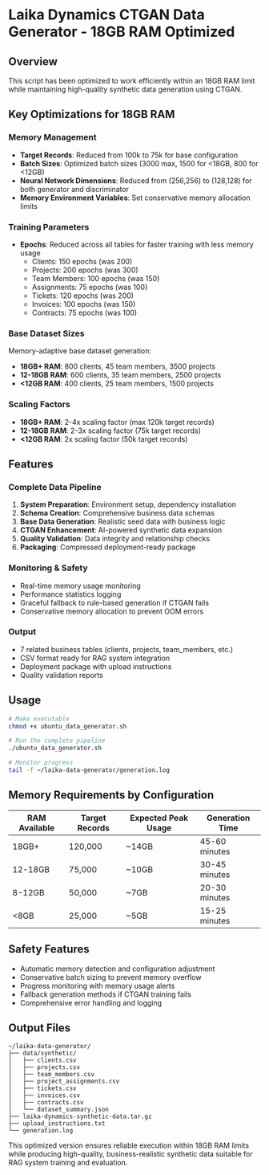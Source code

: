 # Laika Dynamics CTGAN Data Generator - 18GB RAM Optimized

## Overview
This script has been optimized to work efficiently within an 18GB RAM limit while maintaining high-quality synthetic data generation using CTGAN.

## Key Optimizations for 18GB RAM

### Memory Management
- **Target Records**: Reduced from 100k to 75k for base configuration
- **Batch Sizes**: Optimized batch sizes (3000 max, 1500 for <18GB, 800 for <12GB)
- **Neural Network Dimensions**: Reduced from (256,256) to (128,128) for both generator and discriminator
- **Memory Environment Variables**: Set conservative memory allocation limits

### Training Parameters
- **Epochs**: Reduced across all tables for faster training with less memory usage
  - Clients: 150 epochs (was 200)
  - Projects: 200 epochs (was 300) 
  - Team Members: 100 epochs (was 150)
  - Assignments: 75 epochs (was 100)
  - Tickets: 120 epochs (was 200)
  - Invoices: 100 epochs (was 150)
  - Contracts: 75 epochs (was 100)

### Base Dataset Sizes
Memory-adaptive base dataset generation:
- **18GB+ RAM**: 800 clients, 45 team members, 3500 projects
- **12-18GB RAM**: 600 clients, 35 team members, 2500 projects  
- **<12GB RAM**: 400 clients, 25 team members, 1500 projects

### Scaling Factors
- **18GB+ RAM**: 2-4x scaling factor (max 120k target records)
- **12-18GB RAM**: 2-3x scaling factor (75k target records)
- **<12GB RAM**: 2x scaling factor (50k target records)

## Features

### Complete Data Pipeline
1. **System Preparation**: Environment setup, dependency installation
2. **Schema Creation**: Comprehensive business data schemas
3. **Base Data Generation**: Realistic seed data with business logic
4. **CTGAN Enhancement**: AI-powered synthetic data expansion
5. **Quality Validation**: Data integrity and relationship checks
6. **Packaging**: Compressed deployment-ready package

### Monitoring & Safety
- Real-time memory usage monitoring
- Performance statistics logging
- Graceful fallback to rule-based generation if CTGAN fails
- Conservative memory allocation to prevent OOM errors

### Output
- 7 related business tables (clients, projects, team_members, etc.)
- CSV format ready for RAG system integration
- Deployment package with upload instructions
- Quality validation reports

## Usage

```bash
# Make executable
chmod +x ubuntu_data_generator.sh

# Run the complete pipeline
./ubuntu_data_generator.sh

# Monitor progress
tail -f ~/laika-data-generator/generation.log
```

## Memory Requirements by Configuration

| RAM Available | Target Records | Expected Peak Usage | Generation Time |
|---------------|----------------|-------------------|-----------------|
| 18GB+         | 120,000        | ~14GB             | 45-60 minutes   |
| 12-18GB       | 75,000         | ~10GB             | 30-45 minutes   |
| 8-12GB        | 50,000         | ~7GB              | 20-30 minutes   |
| <8GB          | 25,000         | ~5GB              | 15-25 minutes   |

## Safety Features
- Automatic memory detection and configuration adjustment
- Conservative batch sizing to prevent memory overflow
- Progress monitoring with memory usage alerts
- Fallback generation methods if CTGAN training fails
- Comprehensive error handling and logging

## Output Files
```
~/laika-data-generator/
├── data/synthetic/
│   ├── clients.csv
│   ├── projects.csv
│   ├── team_members.csv
│   ├── project_assignments.csv
│   ├── tickets.csv
│   ├── invoices.csv
│   ├── contracts.csv
│   └── dataset_summary.json
├── laika-dynamics-synthetic-data.tar.gz
├── upload_instructions.txt
└── generation.log
```

This optimized version ensures reliable execution within 18GB RAM limits while producing high-quality, business-realistic synthetic data suitable for RAG system training and evaluation. 